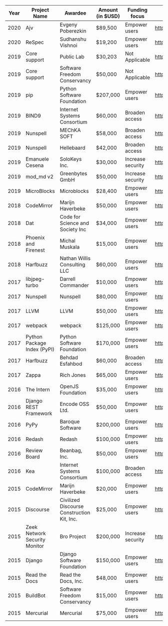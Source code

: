|Year| Project Name  | Awardee  |  Amount (in $USD) |  Funding focus | Project website  |
|---|---|---|---|---|---|
|2020|Ajv|Evgeny Poberezkin|$89,500|Empower users|https://ajv.js.org/|
|2020|ReSpec|Sudhanshu Vishnoi|$19,200|Empower users|https://github.com/w3c/respec|
|2019|Core support|Public Lab|$30,203|Not Applicable|https://publiclab.org/|
|2019|Core support|Software Freedom Conservancy|$50,000|Not Applicable|https://sfconservancy.org/|
|2019|pip|Python Software Foundation|$207,000|Empower users|https://pip.pypa.io/|
|2019|BIND9|Internet Systems Consortium|$60,000|Broaden access|https://www.isc.org/bind/|
|2019| Nunspell  |  MEChKA SOFT |  $58,000 |  Broaden access |  https://nuspell.github.io/ |
|2019| Nunspell  |  Hellebaard |  $42,000 | Broaden access  | https://nuspell.github.io/  |
|2019| Emanuele Cesena |  SoloKeys Inc. | $30,000 | Increase security | https://solokeys.com  |
|2019| mod_md v2 | Greenbytes GmbH | $50,000 | Increase security | https://github.com/icing/mod_md |
|2019| MicroBlocks | Microblocks | $28,400 | Empower users | http://microblocks.fun |
|2018|CodeMirror| Marijn Haverbeke | $50,000 | Empower users | https://codemirror.net/ |
|2018| Dat | Code for Science and Society Inc | $34,000 | Empower users | https://github.com/datproject |
|2018| Phoenix and Firenest | Michal  Muskala | $15,000 | Empower users | https://github.com/phoenixframework/firenest |
|2018| Harfbuzz | Nathan Willis Consulting LLC | $60,000 | Empower users | https://github.com/harfbuzz/harfbuzz |
|2017|libjpeg-turbo|Darrell Commander|$10,000|Empower users|http://www.libjpeg-turbo.org|
|2017|Nunspell|Nunspell|$80,000|Empower users|https://nuspell.github.io/|
|2017|LLVM|LLVM|$50,000|Empower users|http://www.llvm.org|
|2017|webpack|webpack|$125,000|Empower users|https://webpack.js.org/|
|2017| Python Package Index (PyPI) | Python Software Foundation | $170,000 | Empower users | https://pypi.org |
|2017|Harfbuzz|Behdad Esfahbod|$60,000|Broaden access|https://freedesktop.org/wiki/Software/HarfBuzz/|
|2017|Zappa|Rich Jones|$65,000|Empower users|https://github.com/Miserlou/Zappa|
|2016|The Intern|OpenJS Foundation|$35,000|Empower users|http://theintern.io/|
|2016|Django REST Framework|Encode OSS Ltd.|$50,000|Empower users|http://www.django-rest-framework.org/|
|2016|PyPy|Baroque Software|$200,000|Empower users|https://pypy.org|
|2016|Redash|Redash|$100,000|Empower users|https://redash.io/|
|2016|Review Board|Beanbag, Inc.|$50,000|Empower users|https://www.reviewboard.org/|
|2016|Kea|Internet Systems Consortium|$100,000|Broaden access|https://kea.isc.org/|
|2015|CodeMirror|Marijn Haverbeke|$20,000|Empower users|https://codemirror.net/|
|2015|Discourse|Civilized Discourse Construction Kit, Inc.|$25,000|Empower users|https://www.discourse.org/|
|2015|Zeek Network Security Monitor|Bro Project|$200,000|Increase security|https://www.zeek.org/|
|2015|Django|Django Software Foundation|$150,000|Empower users|https://www.djangoproject.com/|
|2015|Read the Docs|Read the Docs, Inc.|$48,000|Empower users|https://readthedocs.org/|
|2015|BuildBot|Software Freedom Conservancy|$15,000|Empower users|https://buildbot.net/|
|2015|Mercurial|Mercurial|$75,000|Empower users|https://www.mercurial-scm.org/|
